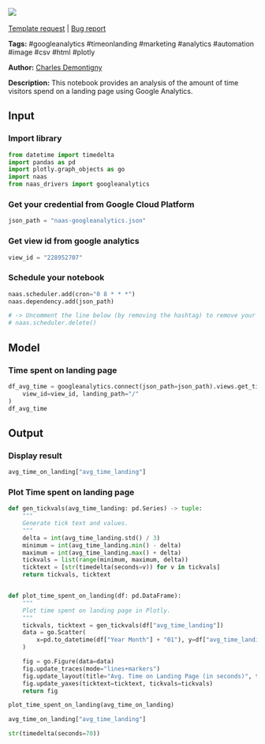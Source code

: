 <a href="https://app.naas.ai/user-redirect/naas/downloader?url=https://raw.githubusercontent.com/jupyter-naas/awesome-notebooks/master/Google%20Analytics/Google_Analytics_Get_time_on_landing_page.ipynb" target="_parent"><img src="https://naasai-public.s3.eu-west-3.amazonaws.com/open_in_naas.svg"/></a><br><br><a href="https://github.com/jupyter-naas/awesome-notebooks/issues/new?assignees=&labels=&template=template-request.md&title=Tool+-+Action+of+the+notebook+">Template request</a> | <a href="https://github.com/jupyter-naas/awesome-notebooks/issues/new?assignees=&labels=bug&template=bug_report.md&title=Google+Analytics+-+Get+time+on+landing+page:+Error+short+description">Bug report</a>

**Tags:** #googleanalytics #timeonlanding #marketing #analytics #automation #image #csv #html #plotly

**Author:** [Charles Demontigny](https://www.linkedin.com/in/charles-demontigny/)

**Description:** This notebook provides an analysis of the amount of time visitors spend on a landing page using Google Analytics.

## Input

### Import library


```python
from datetime import timedelta
import pandas as pd
import plotly.graph_objects as go
import naas
from naas_drivers import googleanalytics
```

### Get your credential from Google Cloud Platform


```python
json_path = "naas-googleanalytics.json"
```

### Get view id from google analytics


```python
view_id = "228952707"
```

### Schedule your notebook


```python
naas.scheduler.add(cron="0 8 * * *")
naas.dependency.add(json_path)

# -> Uncomment the line below (by removing the hashtag) to remove your scheduler
# naas.scheduler.delete()
```

## Model

### Time spent on landing page


```python
df_avg_time = googleanalytics.connect(json_path=json_path).views.get_time_landing(
    view_id=view_id, landing_path="/"
)
df_avg_time
```

## Output

### Display result


```python
avg_time_on_landing["avg_time_landing"]
```

### Plot Time spent on landing page


```python
def gen_tickvals(avg_time_landing: pd.Series) -> tuple:
    """
    Generate tick text and values.
    """
    delta = int(avg_time_landing.std() / 3)
    minimum = int(avg_time_landing.min() - delta)
    maximum = int(avg_time_landing.max() + delta)
    tickvals = list(range(minimum, maximum, delta))
    ticktext = [str(timedelta(seconds=v)) for v in tickvals]
    return tickvals, ticktext


def plot_time_spent_on_landing(df: pd.DataFrame):
    """
    Plot time spent on landing page in Plotly.
    """
    tickvals, ticktext = gen_tickvals(df["avg_time_landing"])
    data = go.Scatter(
        x=pd.to_datetime(df["Year Month"] + "01"), y=df["avg_time_landing"]
    )

    fig = go.Figure(data=data)
    fig.update_traces(mode="lines+markers")
    fig.update_layout(title="Avg. Time on Landing Page (in seconds)", template="none")
    fig.update_yaxes(ticktext=ticktext, tickvals=tickvals)
    return fig
```


```python
plot_time_spent_on_landing(avg_time_on_landing)
```


```python
avg_time_on_landing["avg_time_landing"]
```


```python
str(timedelta(seconds=70))
```


```python

```
